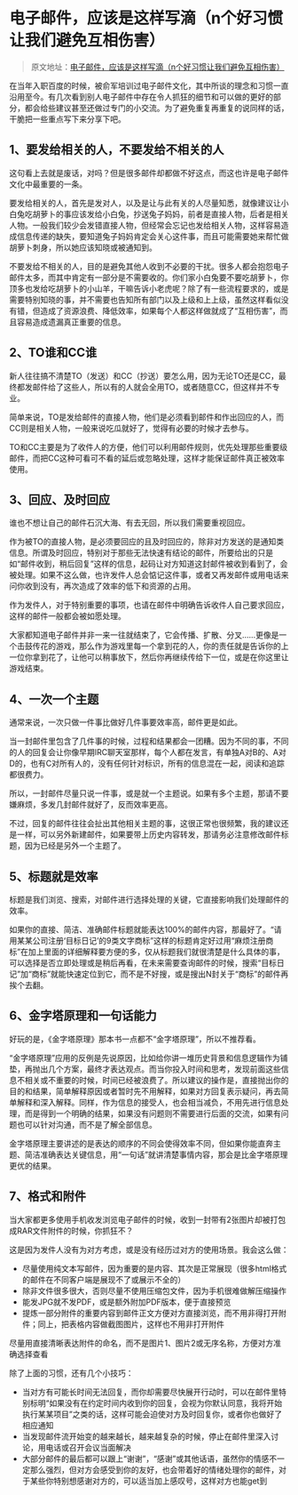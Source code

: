 # 电子邮件，应该是这样写滴（n个好习惯让我们避免互相伤害）

> 原文地址：[电子邮件，应该是这样写滴（n个好习惯让我们避免互相伤害）](https://mp.weixin.qq.com/s/InXo0cwgqdIjzPzHsbS1vg)

在当年入职百度的时候，被俞军培训过电子邮件文化，其中所谈的理念和习惯一直沿用至今。有几次看到别人电子邮件中存在令人抓狂的细节和可以做的更好的部分，都会给些建议甚至还做过专门的小交流。为了避免重复再重复的说同样的话，干脆把一些重点写下来分享下吧。
## 1、要发给相关的人，不要发给不相关的人
这句看上去就是废话，对吗？但是很多邮件却都做不好这点，而这也许是电子邮件文化中最重要的一条。

要发给相关的人，首先是发对人，以及是让与此有关的人尽量知悉，就像建议让小白兔吃胡萝卜的事应该发给小白兔，抄送兔子妈妈，前者是直接人物，后者是相关人物。一般我们较少会发错直接人物，但经常会忘记也发给相关人物，这样容易造成信息传递的缺失，要知道兔子妈妈肯定会关心这件事，而且可能需要她来帮忙做胡萝卜刺身，所以她应该知晓或被通知到。

不要发给不相关的人，目的是避免其他人收到不必要的干扰。很多人都会抱怨电子邮件太多，而其中肯定有一部分是不需要收的。你们家小白兔要不要吃胡萝卜，你顶多也发给吃胡萝卜的小山羊，干嘛告诉小老虎呢？除了有一些流程要求的，或是需要特别知晓的事，并不需要也告知所有部门以及上级和上上级，虽然这样看似没有错，但造成了资源浪费、降低效率，如果每个人都这样做就成了“互相伤害”，而且容易造成遗漏真正重要的信息。
## 2、TO谁和CC谁
新人往往搞不清楚TO（发送）和CC（抄送）要怎么用，因为无论TO还是CC，最终都发邮件给了这些人，所以有的人就会全用TO，或者随意CC，但这样并不专业。

简单来说，TO是发给邮件的直接人物，他们是必须看到邮件和作出回应的人，而CC则是相关人物，一般来说吃瓜就好了，觉得有必要的时候才去参与。

TO和CC主要是为了收件人的方便，他们可以利用邮件规则，优先处理那些重要级邮件，而把CC这种可看可不看的延后或忽略处理，这样才能保证邮件真正被效率使用。
## 3、回应、及时回应
谁也不想让自己的邮件石沉大海、有去无回，所以我们需要重视回应。

作为被TO的直接人物，是必须要回应的且及时回应的，除非对方发送的是通知类信息。所谓及时回应，特别对于那些无法快速有结论的邮件，所要给出的只是如“邮件收到，稍后回复”这样的信息，起码让对方知道这封邮件被收到看到了，会被处理。如果不这么做，也许发件人总会惦记这件事，或者又再发邮件或用电话来问你收到没有，再次造成了效率的低下和资源的占用。

作为发件人，对于特别重要的事项，也请在邮件中明确告诉收件人自己要求回应，这样的邮件一般都会被如愿处理。

大家都知道电子邮件并非一来一往就结束了，它会传播、扩散、分叉……更像是一个击鼓传花的游戏，那么作为游戏里每一个拿到花的人，你的责任就是告诉你的上一位你拿到花了，让他可以稍事放下，然后你再继续传给下一位，或是在你这里让游戏结束。
## 4、一次一个主题
通常来说，一次只做一件事比做好几件事要效率高，邮件更是如此。

当一封邮件里包含了几件事的时候，过程和结果都会一团糟。因为不同的事，不同的人的回复会让你像早期IRC聊天室那样，每个人都在发言，有单独A对B的、A对D的，也有C对所有人的，没有任何针对标识，所有的信息混在一起，阅读和追踪都很费力。

所以，一封邮件尽量只说一件事，或是就一个主题说。如果有多个主题，那请不要嫌麻烦，多发几封邮件就好了，反而效率更高。

不过，回复的邮件往往会扯出其他相关主题的事，这很正常也很频繁，我的建议还是一样，可以另外新建邮件，如果要带上历史内容转发，那请务必注意修改邮件标题，因为已经是另外一个主题了。
## 5、标题就是效率
标题是我们浏览、搜索，对邮件进行选择处理的关键，它直接影响我们处理邮件的效率。

如果你的直接、简洁、准确邮件标题就能表达100%的邮件内容，那最好了。“请用某某公司注册‘目标日记’的9类文字商标”这样的标题肯定好过用“麻烦注册商标”在加上里面的详细解释要方便的多，仅从标题我们就很清楚是什么具体的事，可以选择是否立即处理或是稍后再看，在未来需要查询邮件的时候，搜索“目标日记”加“商标”就能快速定位到它，而不是不好搜，或是搜出N封关于“商标”的邮件再挨个去翻。
## 6、金字塔原理和一句话能力
好玩的是，《金字塔原理》那本书一点都不“金字塔原理”，所以不推荐看。

“金字塔原理”应用的反例是先说原因，比如给你讲一堆历史背景和信息逻辑作为铺垫，再抛出几个方案，最终才表达观点。而当你投入时间和思考，发现前面这些信息不相关或不重要的时候，时间已经被浪费了。所以建议的操作是，直接抛出你的目的和结果，简单解释原因或者暂时先不用解释，如果对方回复表示疑问，再去简单解释和深入解释。同样，作为信息的接受人，也会相当减负，不用先进行信息处理，而是得到一个明确的结果，如果没有问题则不需要进行后面的交流，如果有问题也可以针对沟通，而不是了解全部信息。

金字塔原理主要讲述的是表达的顺序的不同会使得效率不同，但如果你能直奔主题、简洁准确表达关键信息，用“一句话”就讲清楚事情内容，那会是比金字塔原理更优的结果。
## 7、格式和附件
当大家都更多使用手机收发浏览电子邮件的时候，收到一封带有2张图片却被打包成RAR文件附件的时候，你抓狂不？

这是因为发件人没有为对方考虑，或是没有经历过对方的使用场景。我会这么做：

- 尽量使用纯文本写邮件，因为重要的是内容、其次是正常展现（很多html格式的邮件在不同客户端是展现不了或展示不全的）
- 除非文件很多很大，否则尽量不使用压缩包文件，因为手机很难做解压缩操作
- 能发JPG就不发PDF，或是额外附加PDF版本，便于直接预览
- 提炼一部分附件的重要内容到邮件正文方便对方直接浏览，而不用非得打开附件；同上，把表格内容做截图图片，这样也不用非打开附件

尽量用直接清晰表达附件的命名，而不是图片1、图片2或无序名称，方便对方准确选择查看

除了上面的习惯，还有几个小技巧：

- 当对方有可能长时间无法回复，而你却需要尽快展开行动时，可以在邮件里特别标明“如果没有在约定时间内收到你的回复，会视为你默认同意，我将开始执行某某项目”之类的话，这样可能会迫使对方及时回复你，或者你也做好了相应通知
- 当发现邮件流开始变的越来越长，越来越复杂的时候，停止在邮件里深入讨论，用电话或召开会议当面解决
- 大部分邮件的最后都可以跟上“谢谢”，“感谢”或其他话语，虽然你的情感不一定那么强烈，但对方会感受到你的友好，也会带着好的情绪处理你的邮件，对于某些你特别想感谢对方的，可以适当加上感叹号，这样对方也能get到
